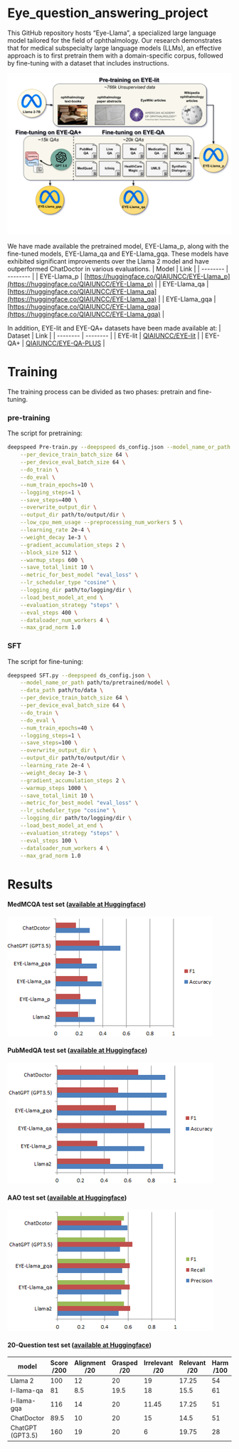 # Eye_question_answering_project
This GitHub repository hosts “Eye-Llama”, a specialized large language model tailored for the field of ophthalmology. Our research demonstrates that for medical subspecialty large language models (LLMs), an effective approach is to first pretrain them with a domain-specific corpus, followed by fine-tuning with a dataset that includes instructions.

![Overall_Framework_Eye_LLAMA Image](Figures/Overall_Framework_Eye_LLAMA.png.png)

We have made available the pretrained model, EYE-Llama_p, along with the fine-tuned models, EYE-Llama_qa and EYE-Llama_gqa. These models have exhibited significant improvements over the Llama 2 model and have outperformed ChatDoctor in various evaluations.
| Model | Link | 
| -------- | -------- |
| EYE-Llama_p    | [https://huggingface.co/QIAIUNCC/EYE-Llama_p](https://huggingface.co/QIAIUNCC/EYE-Llama_p) |
| EYE-Llama_qa    | [https://huggingface.co/QIAIUNCC/EYE-Llama_qa](https://huggingface.co/QIAIUNCC/EYE-Llama_qa)     |
| EYE-Llama_gqa    | [https://huggingface.co/QIAIUNCC/EYE-Llama_gqa](https://huggingface.co/QIAIUNCC/EYE-Llama_gqa)     |


In addition, EYE-lit and EYE-QA+ datasets have been made available at:
| Dataset  | Link | 
| -------- | -------- |
| EYE-lit    | [QIAIUNCC/EYE-lit](https://huggingface.co/datasets/QIAIUNCC/EYE-lit)     | 
| EYE-QA+    | [QIAIUNCC/EYE-QA-PLUS](https://huggingface.co/datasets/QIAIUNCC/EYE-QA-PLUS)     | 

# Training
The training process can be divided as two phases: pretrain and fine-tuning.

### pre-training
The script for pretraining:
```bash
deepspeed Pre-train.py --deepspeed ds_config.json --model_name_or_path meta-llama/Llama-2-7b-chat-hf \
    --per_device_train_batch_size 64 \
    --per_device_eval_batch_size 64 \
    --do_train \
    --do_eval \
    --num_train_epochs=10 \
    --logging_steps=1 \
    --save_steps=400 \
    --overwrite_output_dir \
    --output_dir path/to/output/dir \
    --low_cpu_mem_usage --preprocessing_num_workers 5 \
    --learning_rate 2e-4 \
    --weight_decay 1e-3 \
    --gradient_accumulation_steps 2 \
    --block_size 512 \
    --warmup_steps 600 \
    --save_total_limit 10 \
    --metric_for_best_model "eval_loss" \
    --lr_scheduler_type "cosine" \
    --logging_dir path/to/logging/dir \
    --load_best_model_at_end \
    --evaluation_strategy "steps" \
    --eval_steps 400 \
    --dataloader_num_workers 4 \
    --max_grad_norm 1.0
```

### SFT
The script for fine-tuning:

```bash
deepspeed SFT.py --deepspeed ds_config.json \
    --model_name_or_path path/to/pretrained/model \
    --data_path path/to/data \
    --per_device_train_batch_size 64 \
    --per_device_eval_batch_size 64 \
    --do_train \
    --do_eval \
    --num_train_epochs=40 \
    --logging_steps=1 \
    --save_steps=100 \
    --overwrite_output_dir \
    --output_dir path/to/output/dir \
    --learning_rate 2e-4 \
    --weight_decay 1e-3 \
    --gradient_accumulation_steps 2 \
    --warmup_steps 1000 \
    --save_total_limit 10 \
    --metric_for_best_model "eval_loss" \
    --lr_scheduler_type "cosine" \
    --logging_dir path/to/logging/dir \
    --load_best_model_at_end \
    --evaluation_strategy "steps" \
    --eval_steps 100 \
    --dataloader_num_workers 4 \
    --max_grad_norm 1.0
```

# Results
#### MedMCQA test set ([available at Huggingface](https://huggingface.co/datasets/QIAIUNCC/EYE-MedMCQA-test))
![MedMCQA Image](Figures/MedMCQA.png)
#### PubMedQA test set ([available at Huggingface](https://huggingface.co/datasets/QIAIUNCC/EYE-PubMedQA-test))
![PubMedQA Image](Figures/PubMedQA.png)
#### AAO test set ([available at Huggingface](https://huggingface.co/datasets/QIAIUNCC/EYE-AAO-test))
![AAO Image](Figures/AAO.png)
#### 20-Question test set ([available at Huggingface](https://huggingface.co/datasets/QIAIUNCC/EYE-20-Question-test))
| model | Score /200 | Alignment /20 | Grasped /20 | Irrelevant /20 | Relevant /20 | Harm /100|
|-----------------|-------|-----------|---------|------------|----------|------|
| Llama 2         | 100   | 12        | 20      | 19         | 17.25    | 54   |
| I-llama-qa      | 81    | 8.5       | 19.5    | 18         | 15.5     | 61   |
| I-llama-gqa     | 116   | 14        | 20      | 11.45      | 17.25    | 51   |
| ChatDoctor      | 89.5  | 10        | 20      | 15         | 14.5     | 51   |
| ChatGPT (GPT3.5)| 160   | 19        | 20      | 6          | 19.75    | 28   |
